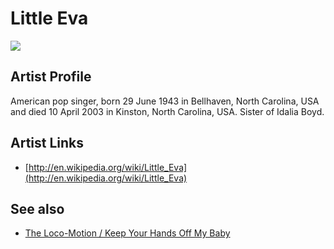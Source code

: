 # Little Eva

![](../../asssets/artists/Little_Eva.png)

## Artist Profile

American pop singer, born 29 June 1943 in Bellhaven, North Carolina, USA and died 10 April 2003 in Kinston, North Carolina, USA.
Sister of Idalia Boyd.

## Artist Links

- [http://en.wikipedia.org/wiki/Little_Eva](http://en.wikipedia.org/wiki/Little_Eva)


## See also

- [The Loco-Motion / Keep Your Hands Off My Baby](Little_Eva-The_Loco-Motion_-_Keep_Your_Hands_Off_My_Baby.md)

